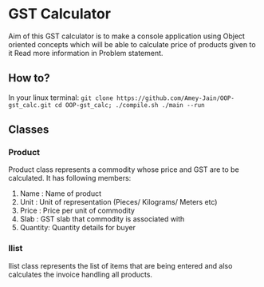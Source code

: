 
# GST Calculator
Aim of this GST calculator is to make a console application using Object oriented concepts which will be able to calculate price of products given to it Read more information in Problem statement.

## How to?
In your linux terminal: 
`git clone https://github.com/Amey-Jain/OOP-gst_calc.git
cd OOP-gst_calc;
./compile.sh
./main --run`

## Classes

### Product
Product class represents a commodity whose price and GST are to be calculated. It has following members:
1. Name : Name of product
2. Unit : Unit of representation (Pieces/ Kilograms/ Meters etc)
3. Price : Price per unit of commodity
4. Slab : GST slab that commodity is associated with
5. Quantity: Quantity details for buyer

### Ilist
Ilist class represents the list of items that are being entered and also calculates the invoice handling all products.
